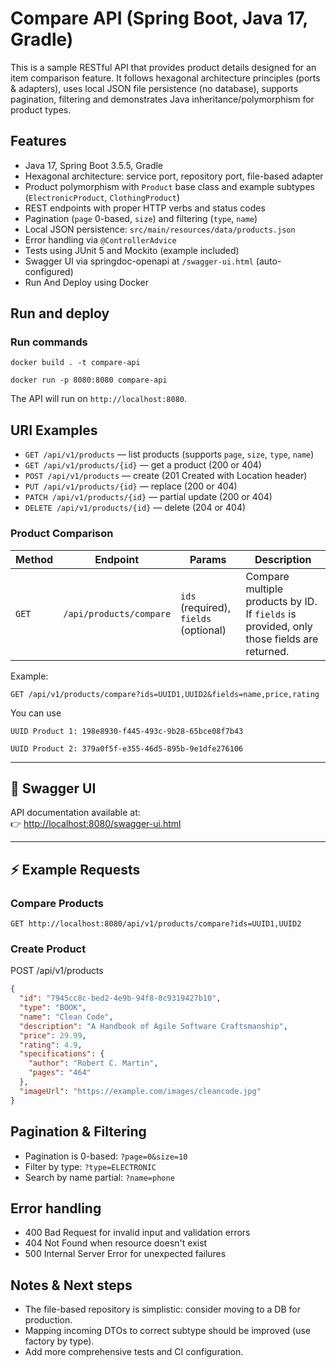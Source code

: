 # Compare API (Spring Boot, Java 17, Gradle)

This is a sample RESTful API that provides product details designed for an item comparison feature.
It follows hexagonal architecture principles (ports & adapters), uses local JSON file persistence
(no database), supports pagination, filtering and demonstrates Java inheritance/polymorphism
for product types.

## Features
- Java 17, Spring Boot 3.5.5, Gradle
- Hexagonal architecture: service port, repository port, file-based adapter
- Product polymorphism with `Product` base class and example subtypes (`ElectronicProduct`, `ClothingProduct`)
- REST endpoints with proper HTTP verbs and status codes
- Pagination (`page` 0-based, `size`) and filtering (`type`, `name`)
- Local JSON persistence: `src/main/resources/data/products.json`
- Error handling via `@ControllerAdvice`
- Tests using JUnit 5 and Mockito (example included)
- Swagger UI via springdoc-openapi at `/swagger-ui.html` (auto-configured)
- Run And Deploy using Docker

## Run and deploy
### Run commands
```
docker build . -t compare-api
```

```
docker run -p 8080:8080 compare-api
```

The API will run on `http://localhost:8080`.

## URI Examples
- `GET /api/v1/products` — list products (supports `page`, `size`, `type`, `name`)
- `GET /api/v1/products/{id}` — get a product (200 or 404)
- `POST /api/v1/products` — create (201 Created with Location header)
- `PUT /api/v1/products/{id}` — replace (200 or 404)
- `PATCH /api/v1/products/{id}` — partial update (200 or 404)
- `DELETE /api/v1/products/{id}` — delete (204 or 404)

### Product Comparison
| Method | Endpoint | Params | Description |
|--------|-----------|--------|-------------|
| `GET`  | `/api/products/compare` | `ids` (required), `fields` (optional) | Compare multiple products by ID. If `fields` is provided, only those fields are returned. |

Example:
```
GET /api/v1/products/compare?ids=UUID1,UUID2&fields=name,price,rating
```

You can use
```
UUID Product 1: 198e8930-f445-493c-9b28-65bce08f7b43
```

```
UUID Product 2: 379a0f5f-e355-46d5-895b-9e1dfe276106
```

---

## 📖 Swagger UI
API documentation available at:  
👉 [http://localhost:8080/swagger-ui.html](http://localhost:8080/swagger-ui.html)

---

## ⚡ Example Requests

### Compare Products
```http
GET http://localhost:8080/api/v1/products/compare?ids=UUID1,UUID2
```

### Create Product
POST /api/v1/products
```json
{
  "id": "7945cc8c-bed2-4e9b-94f8-0c9319427b10",
  "type": "BOOK",
  "name": "Clean Code",
  "description": "A Handbook of Agile Software Craftsmanship",
  "price": 29.99,
  "rating": 4.9,
  "specifications": {
    "author": "Robert C. Martin",
    "pages": "464"
  },
  "imageUrl": "https://example.com/images/cleancode.jpg"
}
```

## Pagination & Filtering
- Pagination is 0-based: `?page=0&size=10`
- Filter by type: `?type=ELECTRONIC`
- Search by name partial: `?name=phone`

## Error handling
- 400 Bad Request for invalid input and validation errors
- 404 Not Found when resource doesn't exist
- 500 Internal Server Error for unexpected failures

## Notes & Next steps
- The file-based repository is simplistic: consider moving to a DB for production.
- Mapping incoming DTOs to correct subtype should be improved (use factory by type).
- Add more comprehensive tests and CI configuration.
